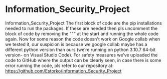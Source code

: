 # Information_Security_Project
Information_Security_Project
The first block of code are the pip installations needed to run the packages. If these are needed then pls uncomment the block of code by removing the """ at the start and running the whole code again. Now for some reason the code doesn't work on Google collab when we tested it, our suspicion is because we google collab maybe has a different python version than ours (we’re running on python 3.10.7 64-bit version- on Visual Studio Code). 
For safety measures we’ve uploaded the code to GitHub where the output can be clearly seen, in case there is some error running the code, pls refer to our repository at: https://github.com/Estorko/Information_Security_Project 
